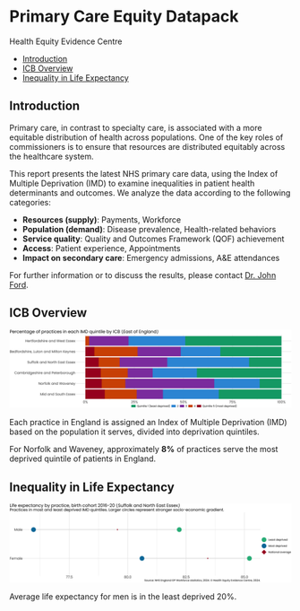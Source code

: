 # Primary Care Equity Datapack
Health Equity Evidence Centre

- [Introduction](#introduction)
- [ICB Overview](#icb-overview)
- [Inequality in Life Expectancy](#inequality-in-life-expectancy)

## Introduction

Primary care, in contrast to specialty care, is associated with a more
equitable distribution of health across populations. One of the key
roles of commissioners is to ensure that resources are distributed
equitably across the healthcare system.

This report presents the latest NHS primary care data, using the Index
of Multiple Deprivation (IMD) to examine inequalities in patient health
determinants and outcomes. We analyze the data according to the
following categories:

- **Resources (supply)**: Payments, Workforce
- **Population (demand)**: Disease prevalence, Health-related behaviors
- **Service quality**: Quality and Outcomes Framework (QOF) achievement
- **Access**: Patient experience, Appointments
- **Impact on secondary care**: Emergency admissions, A&E attendances

For further information or to discuss the results, please contact
[Dr. John Ford](mailto:j.a.ford@qmul.ac.uk).

## ICB Overview

![](slides_files/figure-commonmark/overview-1.png)

Each practice in England is assigned an Index of Multiple Deprivation
(IMD) based on the population it serves, divided into deprivation
quintiles.

For Norfolk and Waveney, approximately **8%** of practices serve the
most deprived quintile of patients in England.

## Inequality in Life Expectancy

![](slides_files/figure-commonmark/Life_Expectancy-1.png)

Average life expectancy for men is in the least deprived 20%.
